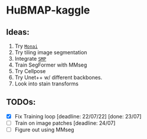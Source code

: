 # HuBMAP-kaggle

## Ideas:
1. Try [`Monai`](https://github.com/Project-MONAI/MONAI)
2. Try tiling image segmentation
3. Integrate [`SMP`](https://segmentation-modelspytorch.readthedocs.io/en/latest/)
4. Train SegFormer with MMseg
5. Try Cellpose
6. Try Unet++ w/ different backbones.
7. Look into stain transforms

## TODOs:
- [X] Fix Training loop [deadline: 22/07/22] [done: 23/07]
- [ ] Train on image patches [deadline: 24/07]
- [ ] Figure out using MMseg
